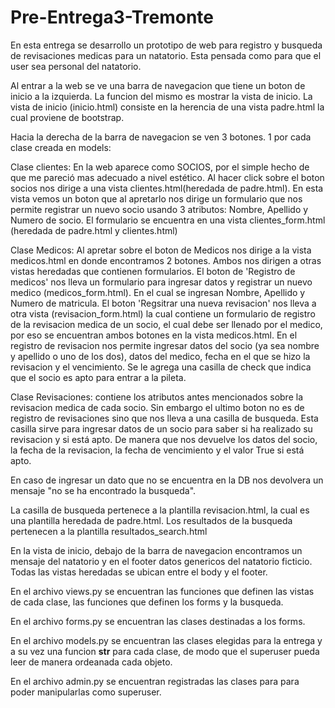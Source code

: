 # Pre-Entrega3-Tremonte

En esta entrega se desarrollo un prototipo de web para registro y busqueda de revisaciones medicas para un natatorio. Esta pensada como para que el user sea personal del natatorio. 

Al entrar a la web se ve una barra de navegacion que tiene un boton de inicio a la izquierda. 
La funcion del mismo es mostrar la vista de inicio. 
La vista de inicio (inicio.html) consiste en la herencia de una vista padre.html la cual proviene de bootstrap. 

Hacia la derecha de la barra de navegacion se ven 3 botones. 1 por cada clase creada en models: 

Clase clientes: En la web aparece como SOCIOS, por el simple hecho de que me pareció mas adecuado a nivel estético. 
Al hacer click sobre el boton socios nos dirige a una vista clientes.html(heredada de padre.html). En esta vista vemos un boton que al apretarlo nos dirige un formulario que nos permite registrar un nuevo socio usando 3 atributos: Nombre, Apellido y Numero de socio. 
El formulario se encuentra en una vista clientes_form.html (heredada de padre.html y clientes.html)

Clase Medicos: Al apretar sobre el boton de Medicos nos dirige a la vista medicos.html en donde encontramos 2 botones. Ambos nos dirigen a otras vistas heredadas que contienen formularios. El boton de 'Registro de medicos' nos lleva un formulario para ingresar datos y registrar un nuevo medico (medicos_form.html). En el cual se ingresan Nombre, Apellido y Numero de matricula. 
El boton 'Regsitrar una nueva revisacion' nos lleva a otra vista (revisacion_form.html) la cual contiene un formulario de registro de la revisacion medica de un socio, el cual debe ser llenado por el medico, por eso se encuentran ambos botones en la vista medicos.html. 
En el registro de revisacion nos permite ingresar datos del socio (ya sea nombre y apellido o uno de los dos), datos del medico, fecha en el que se hizo la revisacion y el vencimiento. Se le agrega una casilla de check que indica que el socio es apto para entrar a la pileta. 

Clase Revisaciones: contiene los atributos antes mencionados sobre la revisacion medica de cada socio. Sin embargo el ultimo boton no es de registro de revisaciones sino que nos lleva a una casilla de busqueda. Esta casilla sirve para ingresar datos de un socio para saber si ha realizado su revisacion y si está apto. De manera que nos devuelve los datos del socio, la fecha de la revisacion, la fecha de vencimiento y el valor True si está apto. 
    
En caso de ingresar un dato que no se encuentra en la DB nos devolvera un mensaje "no se ha encontrado la busqueda". 

La casilla de busqueda pertenece a la plantilla revisacion.html, la cual es una plantilla heredada de padre.html. Los resultados de la busqueda pertenecen a la plantilla resultados_search.html

En la vista de inicio, debajo de la barra de navegacion encontramos un mensaje del natatorio y en el footer datos genericos del natatorio ficticio. Todas las vistas heredadas se ubican entre el body y el footer. 

En el archivo views.py se encuentran las funciones que definen las vistas de cada clase, las funciones que definen los forms y la busqueda. 

En el archivo forms.py se encuentran las clases destinadas a los forms.

En el archivo models.py se encuentran las clases elegidas para la entrega y a su vez una funcion __str__ para cada clase, de modo que el superuser pueda leer de manera ordeanada cada objeto. 

En el archivo admin.py se encuentran registradas las clases para para poder manipularlas como superuser.







